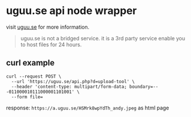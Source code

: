 # uguu.se api node wrapper

visit [uguu.se](https://uguu.se) for more information.

> uguu.se is not a bridged service. it is a 3rd party service enable you to host files for 24 hours.
## curl example
``` shell
curl --request POST \
  --url 'https://uguu.se/api.php?d=upload-tool' \
  --header 'content-type: multipart/form-data; boundary=---011000010111000001101001' \
  --form file=
  ```

  response: `https://a.uguu.se/HSMrk8wpYdTh_andy.jpeg` as html page